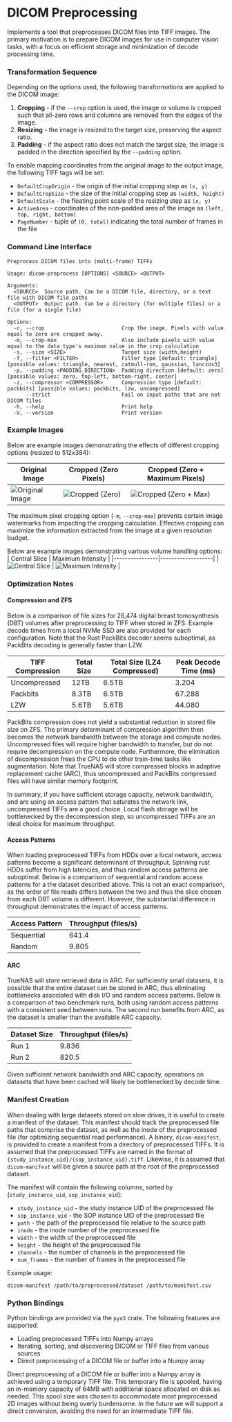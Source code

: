 # DICOM Preprocessing

Implements a tool that preprocesses DICOM files into TIFF images. The primary motivation is to prepare DICOM images for use in computer vision tasks, with a focus on efficient storage and minimization of decode processing time.

### Transformation Sequence

Depending on the options used, the following transformations are applied to the DICOM image:

1. **Cropping** - if the `--crop` option is used, the image or volume is cropped such that all-zero rows and columns are removed
from the edges of the image.
2. **Resizing** - the image is resized to the target size, preserving the aspect ratio.
3. **Padding** - if the aspect ratio does not match the target size, the image is padded in the direction specified by the `--padding` option.

To enable mapping coordinates from the original image to the output image, the following TIFF tags will be set:
- `DefaultCropOrigin` - the origin of the initial cropping step as `(x, y)`
- `DefaultCropSize` - the size of the initial cropping step as `(width, height)`
- `DefaultScale` - the floating point scale of the resizing step as `(x, y)`
- `ActiveArea` - coordinates of the non-padded area of the image as `(left, top, right, bottom)`
- `PageNumber` - tuple of `(0, total)` indicating the total number of frames in the file


### Command Line Interface

```
Preprocess DICOM files into (multi-frame) TIFFs

Usage: dicom-preprocess [OPTIONS] <SOURCE> <OUTPUT>

Arguments:
  <SOURCE>  Source path. Can be a DICOM file, directory, or a text file with DICOM file paths
  <OUTPUT>  Output path. Can be a directory (for multiple files) or a file (for a single file)

Options:
  -c, --crop                         Crop the image. Pixels with value equal to zero are cropped away.
  -m, --crop-max                     Also include pixels with value equal to the data type's maximum value in the crop calculation
  -s, --size <SIZE>                  Target size (width,height)
  -f, --filter <FILTER>              Filter type [default: triangle] [possible values: triangle, nearest, catmull-rom, gaussian, lanczos3]
  -p, --padding <PADDING_DIRECTION>  Padding direction [default: zero] [possible values: zero, top-left, bottom-right, center]
  -z, --compressor <COMPRESSOR>      Compression type [default: packbits] [possible values: packbits, lzw, uncompressed]
      --strict                       Fail on input paths that are not DICOM files
  -h, --help                         Print help
  -V, --version                      Print version
```


### Example Images

Below are example images demonstrating the effects of different cropping options (resized to 512x384):

| Original Image | Cropped (Zero Pixels) | Cropped (Zero + Maximum Pixels) |
|----------------|----------------|----------------------|
| ![Original Image](docs/nocrop.png) | ![Cropped (Zero)](docs/zerocrop.png) | ![Cropped (Zero + Max)](docs/zeromaxcrop.png) |

The maximum pixel cropping option (`-m`, `--crop-max`) prevents certain image watermarks from impacting the cropping calculation. Effective cropping can maximize the information extracted from the image at a given
resolution budget.

Below are example images demonstrating various volume handling options:
| Central Slice | Maximum Intensity |
|----------------|-------------------|
| ![Central Slice](docs/central_slice.png) | ![Maximum Intensity](docs/max_intensity.png) |


### Optimization Notes

#### Compression and ZFS

Below is a comparison of file sizes for 26,474 digital breast tomosynthesis (DBT) volumes after preprocessing to TIFF when stored in ZFS.
Example decode times from a local NVMe SSD are also provided for each configuration. Note that the Rust PackBits decoder seems suboptimal,
as PackBits decoding is generally faster than LZW.


| TIFF Compression | Total Size | Total Size (LZ4 Compressed) | Peak Decode Time (ms) |
|------------------|------------|-----------------------------|-----------------------|
| Uncompressed     | 12TB       | 6.5TB                       | 3.204                 |
| Packbits         | 8.3TB      | 6.5TB                       | 67.288                |
| LZW              | 5.6TB      | 5.6TB                       | 44.080                |


PackBits compression does not yield a substantial reduction in stored file size on ZFS. The primary
determinant of compression algorithm then becomes the network bandwidth between the storage and compute nodes.
Uncompressed files will require higher bandwidth to transfer, but do not require decompression on the compute node. Furthermore, the elimination of decompression frees the CPU to do other train-time tasks like augmentation. Note that TrueNAS will store compressed blocks in adaptive replacement cache (ARC), thus uncompressed and PackBits compressed files will have similar memory footprint.

In summary, if you have sufficient storage capacity, network bandwidth, and are using an access pattern that saturates the network link, uncompressed TIFFs are a good choice. Local flash storage will be bottlenecked
by the decompression step, so uncompressed TIFFs are an ideal choice for maximum throughput.

#### Access Patterns

When loading preprocessed TIFFs from HDDs over a local network, access patterns become a significant determinant of throughput. Spinning rust HDDs suffer from high latencies, and thus random access patterns are suboptimal. Below is a comparison of sequential and random access patterns for a the dataset described above.
This is not an exact comparison, as the order of file reads differs between the two and thus the slice chosen from each DBT volume is different. However, the substantial difference in throughput demonstrates the impact of access patterns.

| Access Pattern | Throughput (files/s) |
|----------------|----------------------|
| Sequential     | 641.4                |
| Random         | 9.805                |

#### ARC

TrueNAS will store retrieved data in ARC. For sufficiently small datasets, it is possible that the entire dataset can be stored in ARC, thus eliminating bottlenecks associated with disk I/O and random access patterns. Below is a comparison of two benchmark runs, both using random access patterns with a consistent
seed between runs. The second run benefits from ARC, as the dataset is smaller than the available ARC capacity.

| Dataset Size | Throughput (files/s) |
|--------------|----------------------|
| Run 1        | 9.836                |
| Run 2        | 820.5                |

Given sufficient network bandwidth and ARC capacity, operations on datasets that have been cached will likely be bottlenecked by decode time.


### Manifest Creation

When dealing with large datasets stored on slow drives, it is useful to create a manifest of the dataset.
This manifest should track the preprocessed file paths that comprise the dataset, as well as the inode of the
preprocessed file (for optimizing sequential read performance). A binary, `dicom-manifest`, is provided to create a manifest from a directory of preprocessed TIFFs. It is assumed that the preprocessed TIFFs are named in the format of `{study_instance_uid}/{sop_instance_uid}.tiff`. Likewise, it is assumed that `dicom-manifest` will be given a source path at the root of the preprocessed dataset.

The manifest will contain the following columns, sorted by (`study_instance_uid`, `sop_instance_uid`):
- `study_instance_uid` - the study instance UID of the preprocessed file
- `sop_instance_uid` - the SOP instance UID of the preprocessed file
- `path` - the path of the preprocessed file relative to the source path
- `inode` - the inode number of the preprocessed file
- `width` - the width of the preprocessed file
- `height` - the height of the preprocessed file
- `channels` - the number of channels in the preprocessed file
- `num_frames` - the number of frames in the preprocessed file

Example usage:

```
dicom-manifest /path/to/preprocessed/dataset /path/to/manifest.csv
```

### Python Bindings

Python bindings are provided via the `pyo3` crate. The following features are supported:
 - Loading preprocessed TIFFs into Numpy arrays
 - Iterating, sorting, and discovering DICOM or TIFF files from various sources
 - Direct preprocessing of a DICOM file or buffer into a Numpy array

Direct preprocessing of a DICOM file or buffer into a Numpy array is achieved using a temporary TIFF file.
This temporary file is spooled, having an in-memory capacity of 64MB with additional space allocated on disk as needed.
This spool size was chosen to accommodate most preprocessed 2D images without being overly burdensome.
In the future we will support a direct conversion, avoiding the need for an intermediate TIFF file.
